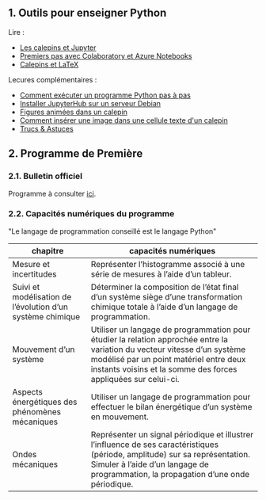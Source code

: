 ## 1. Outils pour enseigner Python

Lire :
* [Les calepins et Jupyter](https://www.codekodo.net/documentation/guides/Mini%20Guide%20%2301%20-%20Les%20calepins%20et%20Jupyter.md)
* [Premiers pas avec Colaboratory et Azure Notebooks](https://www.codekodo.net/documentation/guides/Mini%20Guide%20%2302%20-%20Premiers%20pas%20avec%20Colaboratory%20et%20Azure%20Notebooks.md)
* [Calepins et LaTeX](https://www.codekodo.net/documentation/guides/Mini%20Guide%20-%20Calepins%20et%20LaTeX.ipynb)

Lecures complémentaires :
* [Comment exécuter un programme Python pas à pas](https://www.codekodo.net/documentation/guides/Comment_ex%C3%A9cuter_un_programme_Python_pas_%C3%A0_pas.ipynb)
* [Installer JupyterHub sur un serveur Debian](https://www.codekodo.net/documentation/guides/Installer_JupyterHub_sur_un_serveur_Debian.md)
* [Figures animées dans un calepin](https://www.codekodo.net/documentation/guides/Figures%20anim%C3%A9es%20dans%20un%20calepin.md)
* [Comment insérer une image dans une cellule texte d'un calepin](https://www.codekodo.net/documentation/guides/Comment%20ins%C3%A9rer%20une%20image%20dans%20une%20cellule%20texte%20d'un%20calepin.md)
* [Trucs & Astuces](https://www.codekodo.net/documentation/guides/Trucs%20%26%20Astuces.md)

## 2. Programme de Première

### 2.1. Bulletin officiel

Programme à consulter [ici](http://cache.media.education.gouv.fr/file/CSP/52/6/1e_Physique-chimie_Specialite_Voie_generale_1022526.pdf).

### 2.2. Capacités numériques du programme
"Le langage de programmation conseillé est le langage Python"

chapitre | capacités numériques
------------ | -------------
Mesure et incertitudes | Représenter l’histogramme associé à une série de mesures à l’aide d’un tableur.
Suivi et modélisation de l’évolution d’un système chimique | Déterminer la composition de l’état final d’un système siège d’une transformation chimique totale à l’aide d’un langage de programmation.
Mouvement d’un système | Utiliser un langage de programmation pour étudier la relation approchée entre la variation du vecteur vitesse d’un système modélisé par un point matériel entre deux instants voisins et la somme des forces appliquées sur celui-ci.
Aspects énergétiques des phénomènes mécaniques | Utiliser un langage de programmation pour effectuer le bilan énergétique d’un système en mouvement.
Ondes mécaniques | Représenter un signal périodique et illustrer l’influence de ses caractéristiques (période, amplitude) sur sa représentation. Simuler à l’aide d’un langage de programmation, la propagation d’une onde périodique.
